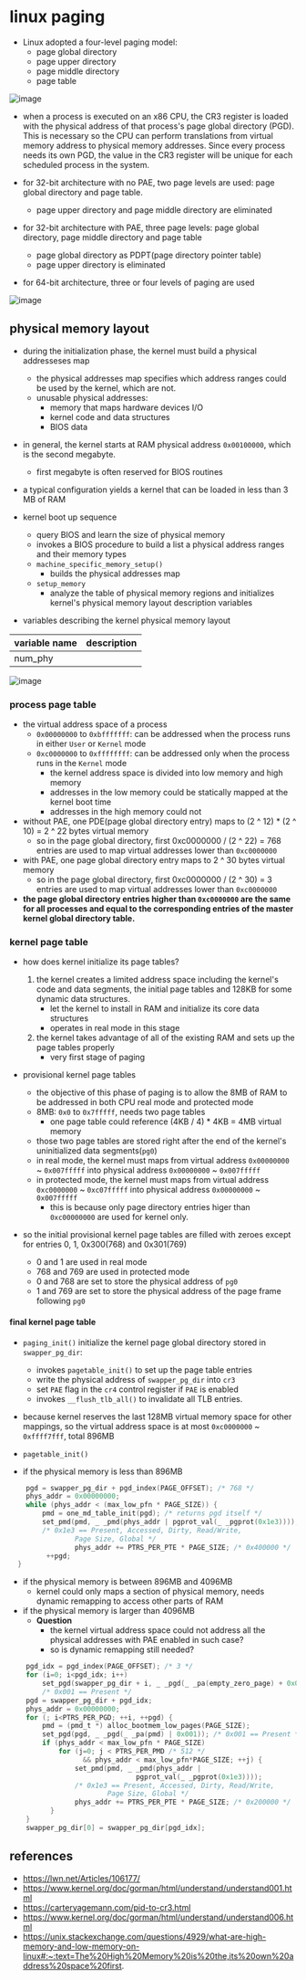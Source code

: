# linux paging
* Linux adopted a four-level paging model:
    * page global directory
    * page upper directory
    * page middle directory
    * page table

![image](https://user-images.githubusercontent.com/35479537/178270006-fd9dddb5-574c-4193-88c9-5c4875facc65.png)

* when a process is executed on an x86 CPU, the CR3 register is loaded with the physical address of that process's page global directory (PGD). This is necessary so the CPU can perform translations from virtual memory address to physical memory addresses. Since every process needs its own PGD, the value in the CR3 register will be unique for each scheduled process in the system. 

* for 32-bit architecture with no PAE, two page levels are used: page global directory and page table.
    * page upper directory and page middle directory are eliminated
* for 32-bit architecture with PAE, three page levels: page global directory, page middle directory and page table
    * page global directory as PDPT(page directory pointer table)
    * page upper directory is eliminated
* for 64-bit architecture, three or four levels of paging are used

![image](https://user-images.githubusercontent.com/35479537/188252339-84627342-a639-4367-9f7f-58814e6df468.png)

## physical memory layout
* during the initialization phase, the kernel must build a physical addresseses map
    * the physical addresses map specifies which address ranges could be used by the kernel, which are not.
    * unusable physical addresses:
        * memory that maps hardware devices I/O
        * kernel code and data structures
        * BIOS data
* in general, the kernel starts at RAM physical address `0x00100000`, which is the second megabyte.
    * first megabyte is often reserved for BIOS routines
* a typical configuration yields a kernel that can be loaded in less than 3 MB of RAM

* kernel boot up sequence
    * query BIOS and learn the size of physical memory
    * invokes a BIOS procedure to build a list a physical address ranges and their memory types
    * `machine_specific_memory_setup()`
        * builds the physical addresses map
    * `setup_memory`
        * analyze the table of physical memory regions and initializes kernel's physical memory layout description variables

* variables describing the kernel physical memory layout

|variable name|description|
|-|-|
|num_phy

![image](https://user-images.githubusercontent.com/35479537/188266596-2d7e088c-49b4-4e6d-ae43-6839cee3d8f0.png)


### process page table
* the virtual address space of a process
    * `0x00000000` to `0xbfffffff`: can be addressed when the process runs in either `User` or `Kernel` mode
    * `0xc0000000` to `0xffffffff`: can be addressed only when the process runs in the `Kernel` mode
        * the kernel address space is divided into low memory and high memory
        * addresses in the low memory could be statically mapped at the kernel boot time
        * addresses in the high memory could not
* without PAE, one PDE(page global directory entry) maps to (2 ^ 12) * (2 ^ 10) = 2 ^ 22 bytes virtual memory
    * so in the page global directory, first 0xc0000000 / (2 ^ 22) = 768 entries are used to map virtual addresses lower than `0xc0000000`
* with PAE, one page global directory entry maps to 2 ^ 30 bytes virtual memory
    * so in the page global directory, first 0xc0000000 / (2 ^ 30) = 3 entries are used to map virtual addresses lower than `0xc0000000`
* **the page global directory entries higher than `0xc0000000` are the same for all processes and equal to the corresponding entries of the master kernel global directory table.**


### kernel page table
* how does kernel initialize its page tables?
    1. the kernel creates a limited address space including the kernel's code and data segments, the initial page tables and 128KB for some dynamic data structures.
        * let the kernel to install in RAM and initialize its core data structures
        * operates in real mode in this stage
    2. the kernel takes advantage of all of the existing RAM and sets up the page tables properly
        * very first stage of paging

* provisional kernel page tables
    * the objective of this phase of paging is to allow the 8MB of RAM to be addressed in both CPU real mode and protected mode
    * 8MB: `0x0` to `0x7fffff`, needs two page tables
        * one page table could reference (4KB / 4) * 4KB = 4MB virtual memory 
    * those two page tables are stored right after the end of the kernel's uninitialized data segments(`pg0`)
    * in real mode, the kernel must maps from virtual address `0x00000000` ~ `0x007fffff` into physical address `0x00000000` ~ `0x007fffff`
    * in protected mode, the kernel must maps from virtual address `0xc0000000` ~ `0xc07fffff` into physical address `0x00000000` ~ `0x007fffff`
        * this is because only page directory entries higer than `0xc00000000` are used for kernel only.
* so the initial provisional kernel page tables are filled with zeroes except for entries 0, 1, 0x300(768) and 0x301(769)
    * 0 and 1 are used in real mode
    * 768 and 769 are used in protected mode
    * 0 and 768 are set to store the physical address of `pg0`
    * 1 and 769 are set to store the physical address of the page frame following `pg0`

#### final kernel page table
* `paging_init()` initialize the kernel page global directory stored in `swapper_pg_dir`:
    * invokes `pagetable_init()` to set up the page table entries
    * write the physical address of `swapper_pg_dir` into `cr3`
    * set `PAE` flag in the `cr4` control register if `PAE` is enabled
    * invokes `__flush_tlb_all()` to invalidate all TLB entries.

* because kernel reserves the last 128MB virtual memory space for other mappings, so the virtual address space is at most `0xc0000000` ~ `0xffff7fff`, total 896MB

* `pagetable_init()`
* if the physical memory is less than 896MB
```c
    pgd = swapper_pg_dir + pgd_index(PAGE_OFFSET); /* 768 */
    phys_addr = 0x00000000;
    while (phys_addr < (max_low_pfn * PAGE_SIZE)) {
        pmd = one_md_table_init(pgd); /* returns pgd itself */
        set_pmd(pmd, _ _pmd(phys_addr | pgprot_val(_ _pgprot(0x1e3))));
        /* 0x1e3 == Present, Accessed, Dirty, Read/Write,
                Page Size, Global */
                phys_addr += PTRS_PER_PTE * PAGE_SIZE; /* 0x400000 */
         ++pgd;
  }
```
* if the physical memory is between 896MB and 4096MB
    * kernel could only maps a section of physical memory, needs dynamic remapping to access other parts of RAM
* if the physical memory is larger than 4096MB
    * **Question**
        * the kernel virtual address space could not address all the physical addresses with PAE enabled in such case?
        * so is dynamic remapping still needed?
```c
    pgd_idx = pgd_index(PAGE_OFFSET); /* 3 */
    for (i=0; i<pgd_idx; i++)
        set_pgd(swapper_pg_dir + i, _ _pgd(_ _pa(empty_zero_page) + 0x001));            // initialize first three entries in the page global directory(user linear address space) with the address of an empty page
        /* 0x001 == Present */
    pgd = swapper_pg_dir + pgd_idx;
    phys_addr = 0x00000000;
    for (; i<PTRS_PER_PGD; ++i, ++pgd) {
        pmd = (pmd_t *) alloc_bootmem_low_pages(PAGE_SIZE);                             // allocate a page middle directory
        set_pgd(pgd, _ _pgd(_ _pa(pmd) | 0x001)); /* 0x001 == Present */
        if (phys_addr < max_low_pfn * PAGE_SIZE)
            for (j=0; j < PTRS_PER_PMD /* 512 */
                  && phys_addr < max_low_pfn*PAGE_SIZE; ++j) {
                set_pmd(pmd, _ _pmd(phys_addr |
                               pgprot_val(_ _pgprot(0x1e3))));
                /* 0x1e3 == Present, Accessed, Dirty, Read/Write,
                        Page Size, Global */
                phys_addr += PTRS_PER_PTE * PAGE_SIZE; /* 0x200000 */
          }
    }
    swapper_pg_dir[0] = swapper_pg_dir[pgd_idx];
```

## references
* https://lwn.net/Articles/106177/
* https://www.kernel.org/doc/gorman/html/understand/understand001.html
* https://carteryagemann.com/pid-to-cr3.html
* https://www.kernel.org/doc/gorman/html/understand/understand006.html
* https://unix.stackexchange.com/questions/4929/what-are-high-memory-and-low-memory-on-linux#:~:text=The%20High%20Memory%20is%20the,its%20own%20address%20space%20first.
